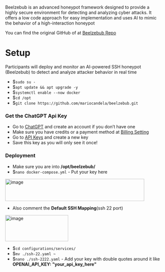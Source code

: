 Beelzebub is an advanced honeypot framework designed to provide a highly secure environment for detecting and analyzing cyber attacks. It offers a low code approach for easy implementation and uses AI to mimic the behavior of a high-interaction honeypot

You can find the original GitHub of at [Beelzebub Repo](https://github.com/mariocandela/beelzebub)

# Setup
Participants will deploy and monitor an AI-powered SSH honeypot (Beelzebub) to detect and analyze attacker behavior in real time

- $`sudo su -`
- $`apt update && apt upgrade -y`
- $`systemctl enable --now docker`
- $`cd /opt`
- $`git clone https://github.com/mariocandela/beelzebub.git`

### Get the ChatGPT Api Key
- Go to [ChatGPT](https://chatgpt.com/) and create an account if you don’t have one
- Make sure you have credits or a payment method at [Billing Setting](https://platform.openai.com/settings/organization/billing/overview)
- Go to [API Keys](https://platform.openai.com/api-keys) and create a new key
- Save this key as you will only see it once!

### Deployment
- Make sure you are into **/opt/beelzebub/**
- $`nano docker-compose.yml` - Put your key here
<img width="446" height="71" alt="image" src="https://github.com/user-attachments/assets/5f407ef9-759e-4eec-8d97-98ef396dc30d" />

- Also comment the **Default SSH Mapping**(ssh 22 port)
<img width="202" height="84" alt="image" src="https://github.com/user-attachments/assets/4375696b-89c3-45a6-afd9-d2f5a549168e" />

- $`cd configurations/services/`
- $`mv ./ssh-22.yaml ~`
- $`nano ./ssh-2222.yaml` - Add your key with double quotes around it like **OPENAI_API_KEY: "your_api_key_here"**



